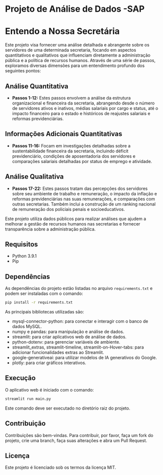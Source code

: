 # Projeto de Análise de Dados -SAP

# Entendo a Nossa Secretária

Este projeto visa fornecer uma análise detalhada e abrangente sobre os servidores de uma determinada secretaria, focando em aspectos quantitativos e qualitativos que influenciam diretamente a administração pública e a política de recursos humanos. Através de uma série de passos, exploramos diversas dimensões para um entendimento profundo dos seguintes pontos:

## Análise Quantitativa
- **Passos 1-12:** Estes passos envolvem a análise da estrutura organizacional e financeira da secretaria, abrangendo desde o número de servidores ativos e inativos, médias salariais por cargo e status, até o impacto financeiro para o estado e históricos de reajustes salariais e reformas previdenciárias.

## Informações Adicionais Quantitativas
- **Passos 11-16:** Focam em investigações detalhadas sobre a sustentabilidade financeira da secretaria, incluindo déficit previdenciário, condições de aposentadoria dos servidores e comparações salariais detalhadas por status de emprego e atividade.

## Análise Qualitativa
- **Passos 17-22:** Estes passos tratam das percepções dos servidores sobre seu ambiente de trabalho e remuneração, o impacto da inflação e reformas previdenciárias nas suas remunerações, e comparações com outras secretarias. Também inclui a construção de um ranking nacional de remuneração dos policiais penais e socioeducativos.

Este projeto utiliza dados públicos para realizar análises que ajudem a melhorar a gestão de recursos humanos nas secretarias e fornecer transparência sobre a administração pública.



## Requisitos

- Python 3.9.1
- Pip

## Dependências

As dependências do projeto estão listadas no arquivo `requirements.txt` e podem ser instaladas com o comando:

```bash
pip install -r requirements.txt
```

As principais bibliotecas utilizadas são:

- mysql-connector-python: para conectar e interagir com o banco de dados MySQL.
- numpy e pandas: para manipulação e análise de dados.
- streamlit: para criar aplicativos web de análise de dados.
- python-dotenv: para gerenciar variáveis de ambiente.
- streamlit_extras, streamlit-timeline, streamlit-on-Hover-tabs: para adicionar funcionalidades extras ao Streamlit.
- google-generativeai: para utilizar modelos de IA generativos do Google.
- plotly: para criar gráficos interativos.

## Execução

O aplicativo web é iniciado com o comando:

```bash
streamlit run main.py
```

Este comando deve ser executado no diretório raiz do projeto.

## Contribuição

Contribuições são bem-vindas. Para contribuir, por favor, faça um fork do projeto, crie uma branch, faça suas alterações e abra um Pull Request.

## Licença

Este projeto é licenciado sob os termos da licença MIT.